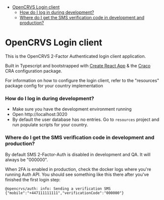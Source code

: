 <!-- START doctoc generated TOC please keep comment here to allow auto update -->
<!-- DON'T EDIT THIS SECTION, INSTEAD RE-RUN doctoc TO UPDATE -->

- [OpenCRVS Login client](#opencrvs-login-client)
  - [How do I log in during development?](#how-do-i-log-in-during-development)
  - [Where do I get the SMS verification code in development and production?](#where-do-i-get-the-sms-verification-code-in-development-and-production)

<!-- END doctoc generated TOC please keep comment here to allow auto update -->

# OpenCRVS Login client

This is the OpenCRVS 2-Factor Authenticated login client application.

Built in Typescript and bootstrapped with [Create React App](https://github.com/facebookincubator/create-react-app) & the [Craco](https://github.com/gsoft-inc/craco) CRA configuration package.

For information on how to configure the login client, refer to the "resources" package config for your country implementation

### How do I log in during development?

- Make sure you have the development environment running
- Open http://localhost:3020
- By default the user database has no entries. Go to `resources` project and run populate scripts for your country.

### Where do I get the SMS verification code in development and production?

By default SMS 2-Factor-Auth is disabled in development and QA. It will always be "000000".

When 2FA is enabled in production, check the docker logs where you're running Auth API.
You should see something like this there after you've finished the first login step:

```
@opencrvs/auth: info: Sending a verification SMS {"mobile":"+447111111111","verificationCode":"000000"}
```

